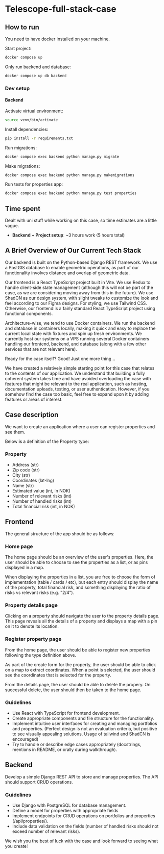 # Telescope-full-stack-case

## How to run

You need to have docker installed on your machine.

Start project:

```bash
docker compose up
```

Only run backend and database:

```bash
docker compose up db backend
```

### Dev setup

#### Backend

Activate virtual environment:

```bash
source venv/bin/activate
```

Install dependencies:

```bash
pip install -r requirements.txt
```

Run migrations:

```bash
docker compose exec backend python manage.py migrate
```

Make migrations:

```bash
docker compose exec backend python manage.py makemigrations
```

Run tests for properties app:

```bash
docker compose exec backend python manage.py test properties
```

## Time spent

Dealt with uni stuff while working on this case, so time estimates are a little vague.

- **Backend + Project setup**: ~3 hours work (5 hours total)

## A Brief Overview of Our Current Tech Stack

Our backend is built on the Python-based Django REST framework. We use a
PostGIS database to enable geometric operations, as part of our functionality
involves distance and overlap of geometric data.

Our frontend is a React TypeScript project built in Vite. We use Redux to handle
client-side state management (although this will not be part of the case, as we are
considering moving away from this in the future). We use ShadCN as our design
system, with slight tweaks to customize the look and feel according to our Figma
designs. For styling, we use Tailwind CSS. Otherwise, our frontend is a fairly
standard React TypeScript project using functional components.

Architecture-wise, we tend to use Docker containers. We run the backend and
database in containers locally, making it quick and easy to replace the current
local state with fixtures and spin up fresh environments. We currently host our
systems on a VPS running several Docker containers handling our frontend,
backend, and database (along with a few other services that are not relevant
here).

Ready for the case itself? Good! Just one more thing...

We have created a relatively simple starting point for this case that relates to the
contents of our application. We understand that building a fully coherent system
takes time and have avoided overloading the case with features that might be
relevant to the real application, such as hosting, documentation uploads, testing,
or user authentication. However, if you somehow find the case too basic, feel free
to expand upon it by adding features or areas of interest.

## Case description

We want to create an application where a user can register properties and see
them.

Below is a definition of the Property type:

### Property

- Address (str)
- Zip code (str)
- City (str)
- Coordinates (lat-lng)
- Name (str)
- Estimated value (int, in NOK)
- Number of relevant risks (int)
- Number of handled risks (int)
- Total financial risk (int, in NOK)

## Frontend

The general structure of the app should be as follows:

### Home page

The home page should be an overview of the user's properties. Here, the user
should be able to choose to see the properties as a list, or as pins displayed in a
map.

When displaying the properties in a list, you are free to choose the form of
implementation (table / cards / etc), but each entry should display the name of the
property, total financial risk, and something displaying the ratio of risks vs relevant
risks (e.g. "2/4").

### Property details page

Clicking on a property should navigate the user to the property details page. This
page reveals all the details of a property and displays a map with a pin on it to
denote its location.

### Register property page

From the home page, the user should be able to register new properties following
the type definition above.

As part of the create form for the property, the user should be able to click on a
map to extract coordinates. When a point is selected, the user should see the
coordinates that is selected for the property.

From the details page, the user should be able to delete the propery. On
successful delete, the user should then be taken to the home page.

### Guidelines

- Use React with TypeScript for frontend development.
- Create appropriate components and file structure for the functionality.
- Implement intuitive user interfaces for creating and managing portfolios and
properties. (Perfect design is not an evaluation criteria, but positive to see
visually appealing solutions. Usage of tailwind and ShadCN is encouraged)
- Try to handle or describe edge cases appropriately (docstrings, mentions in
README, or orally during walkthrough).

## Backend

Develop a simple Django REST API to store and manage properties. The API
should support CRUD operations.

### Guidelines

- Use Django with PostgreSQL for database management.
- Define a model for properties with appropriate fields
- Implement endpoints for CRUD operations on portfolios and properties
(/api/properties/).
- Include data validation on the fields (number of handled risks should not
exceed number of relevant risks).

We wish you the best of luck with the case and look forward to seeing what you
create!
